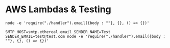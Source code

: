 # AWS Lambdas & Testing

```
node -e 'require("./handler").email({body : ""}, {}, () => {})'
```

```
SMTP_HOST=smtp.ethereal.email SENDER_NAME=Test SENDER_EMAIL=test@test.com node -e 'require("./handler").email({body : ""}, {}, () => {})'
```
